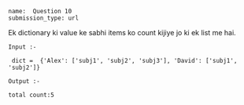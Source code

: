 ```ngMeta
name:  Question 10
submission_type: url
```

Ek dictionary ki value ke sabhi items ko count kijiye jo ki ek list me hai.


`Input :-`
```
 dict =  {'Alex': ['subj1', 'subj2', 'subj3'], 'David': ['subj1', 'subj2']}
  ```

`Output :-`
```
total count:5
 ```